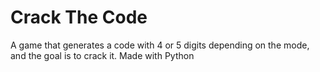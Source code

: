 # Crack The Code

A game that generates a code with 4 or 5 digits depending on the mode, and the goal is to crack it. Made with Python
